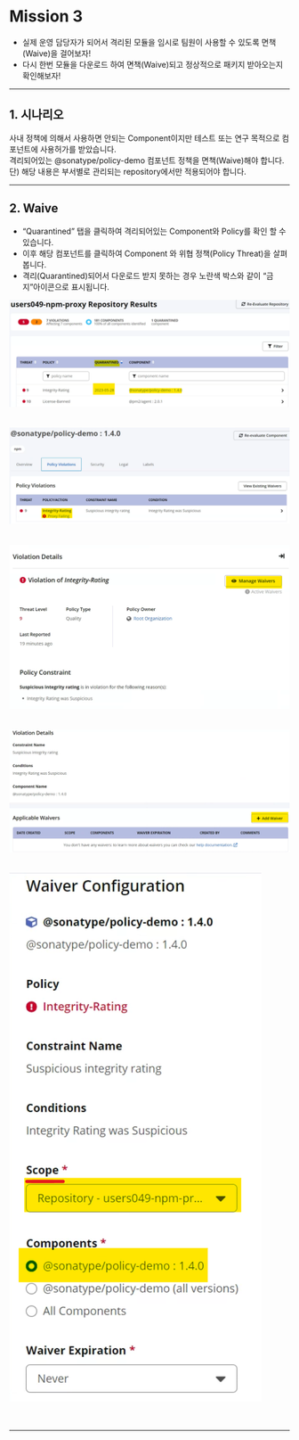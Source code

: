 # Mission 3 
* 실제 운영 담당자가 되어서 격리된 모듈을 임시로 팀원이 사용할 수 있도록 면책(Waive)을 걸어보자!
* 다시 한번 모듈을 다운로드 하여 면책(Waive)되고 정상적으로 패키지 받아오는지 확인해보자!

---
## 1. 시나리오
사내 정책에 의해서 사용하면 안되는 Component이지만 테스트 또는 연구 목적으로 컴포넌트에 사용허가를 받았습니다. <br> 
격리되어있는 @sonatype/policy-demo 컴포넌트 정책을 면책(Waive)해야 합니다.<br>
단) 해당 내용은 부서별로 관리되는 repository에서만 적용되어야 합니다. 

---
## 2. Waive
* “Quarantined” 탭을 클릭하여 격리되어있는 Component와 Policy를 확인 할 수 있습니다.
* 이후 해당 컴포넌트를 클릭하여 Component 와 위협 정책(Policy Threat)을 살펴봅니다.
* 격리(Quarantined)되어서 다운로드 받지 못하는 경우 노란색 박스와 같이 “금지”아이콘으로 표시됩니다.

![img](https://github.com/OSCKOREA-WORKSHOP/NEXUS-FIREWALL-202306/blob/master/img/Waive-1.png) <br><br><br>
![img](https://github.com/OSCKOREA-WORKSHOP/NEXUS-FIREWALL-202306/blob/master/img/Waive-2.png) <br><br><br>
![img](https://github.com/OSCKOREA-WORKSHOP/NEXUS-FIREWALL-202306/blob/master/img/Waive-3.png) <br><br><br>
![img](https://github.com/OSCKOREA-WORKSHOP/NEXUS-FIREWALL-202306/blob/master/img/Waive-4.png) <br><br><br>
![img](https://github.com/OSCKOREA-WORKSHOP/NEXUS-FIREWALL-202306/blob/master/img/Waive-5.png) <br><br><br>


---

